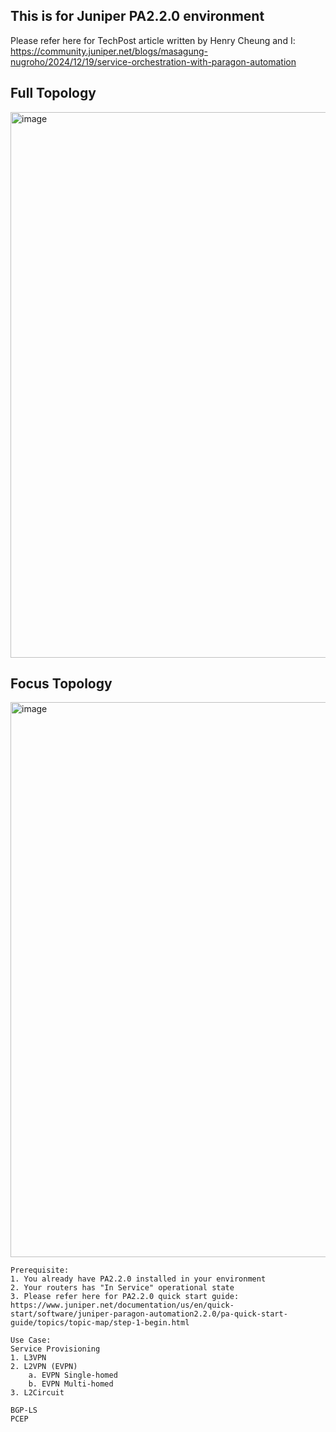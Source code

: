 
## This is for Juniper PA2.2.0 environment

Please refer here for TechPost article written by Henry Cheung and I: 
https://community.juniper.net/blogs/masagung-nugroho/2024/12/19/service-orchestration-with-paragon-automation


## Full Topology

<img width="873" alt="image" src="https://github.com/user-attachments/assets/8b192dad-8118-4edf-bddf-a5080ea558d1">

## Focus Topology

<img width="888" alt="image" src="https://github.com/user-attachments/assets/0b96d141-59dd-404d-b10b-837742a39979">



```
Prerequisite:
1. You already have PA2.2.0 installed in your environment
2. Your routers has "In Service" operational state
3. Please refer here for PA2.2.0 quick start guide: https://www.juniper.net/documentation/us/en/quick-start/software/juniper-paragon-automation2.2.0/pa-quick-start-guide/topics/topic-map/step-1-begin.html

Use Case:
Service Provisioning
1. L3VPN
2. L2VPN (EVPN)
    a. EVPN Single-homed
    b. EVPN Multi-homed
3. L2Circuit

BGP-LS
PCEP
```
